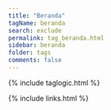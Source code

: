 ```yaml
---
title: "Beranda"
tagName: beranda
search: exclude
permalink: tag_beranda.html
sidebar: beranda
folder: tags
comments: false
---
```

{% include taglogic.html %}

{% include links.html %}
